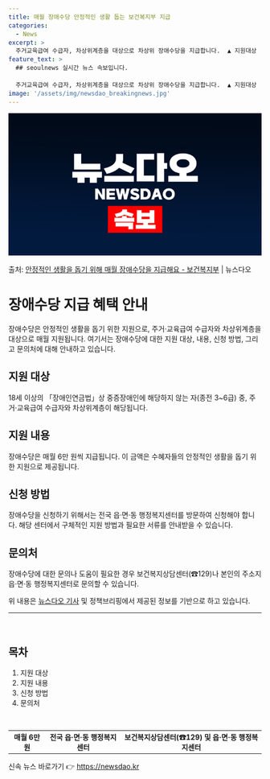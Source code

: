 ```yaml
---
title: 매월 장애수당 안정적인 생활 돕는 보건복지부 지급
categories:
  - News
excerpt: >
  주거교육급여 수급자, 차상위계층을 대상으로 차상위 장애수당을 지급합니다.  ▲ 지원대상   18세 이상의 「…
feature_text: >
  ## seoulnews 실시간 뉴스 속보입니다.

  주거교육급여 수급자, 차상위계층을 대상으로 차상위 장애수당을 지급합니다.  ▲ 지원대상   18세 이상의 「…
image: '/assets/img/newsdao_breakingnews.jpg'
---
```


![뉴스다오 속보](/assets/img/newsdao_breakingnews.jpg)

<p>출처: <a href="https://newsdao.kr/3828" rel="dofollow">안정적인 생활을 돕기 위해 매월 장애수당을 지급해요 - 보건복지부</a> | 뉴스다오</p>

<h1>장애수당 지급 혜택 안내</h1>
<p data-ke-size="size16">장애수당은 안정적인 생활을 돕기 위한 지원으로, 주거·교육급여 수급자와 차상위계층을 대상으로 매월 지원됩니다. 여기서는 장애수당에 대한 지원 대상, 내용, 신청 방법, 그리고 문의처에 대해 안내하고 있습니다.</p>

<h2>지원 대상</h2>
<p data-ke-size="size16">18세 이상의 「장애인연금법」상 중증장애인에 해당하지 않는 자(종전 3~6급) 중, 주거·교육급여 수급자와 차상위계층이 해당됩니다.</p>

<h2>지원 내용</h2>
<p data-ke-size="size16">장애수당은 매월 6만 원씩 지급됩니다. 이 금액은 수혜자들의 안정적인 생활을 돕기 위한 지원으로 제공됩니다.</p>

<h2>신청 방법</h2>
<p data-ke-size="size16">장애수당을 신청하기 위해서는 전국 읍·면·동 행정복지센터를 방문하여 신청해야 합니다. 해당 센터에서 구체적인 지원 방법과 필요한 서류를 안내받을 수 있습니다.</p>

<h2>문의처</h2>
<p data-ke-size="size16">장애수당에 대한 문의나 도움이 필요한 경우 보건복지상담센터(☎129)나 본인의 주소지 읍·면·동 행정복지센터로 문의할 수 있습니다.</p>

<p data-ke-size="size16">위 내용은 <a href="https://newsdao.kr/3828">뉴스다오 기사</a> 및 정책브리핑에서 제공된 정보를 기반으로 하고 있습니다.</p>

<hr>
<p data-ke-size="size16">&nbsp;</p>
<h2>목차</h2>
<ol>
    <li>지원 대상</li>
    <li>지원 내용</li>
    <li>신청 방법</li>
    <li>문의처</li>
</ol>
<p data-ke-size="size16">&nbsp;</p>
<table>
    <tbody>
        <tr>
            <td style="text-align: center; height: 17px;"><b>매월 6만 원</b></td>
            <td style="text-align: center; height: 17px;"><b>전국 읍·면·동 행정복지센터</b></td>
            <td style="text-align: center; height: 17px;"><b>보건복지상담센터(☎129) 및 읍·면·동 행정복지센터</b></td>
        </tr>
    </tbody>
</table> 

신속 뉴스 바로가기 👉 <a href="https://newsdao.kr" rel="dofollow">https://newsdao.kr</a>


